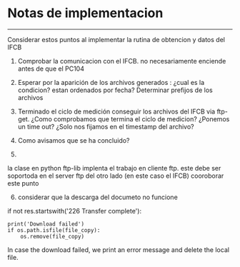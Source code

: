# Notas de implementacion
---
Considerar estos puntos al implementar la rutina de obtencion y datos del IFCB



1) Comprobar la comunicacion con el IFCB. no necesariamente enciende antes de que el PC104

2)  Esperar por la aparición de los archivos generados : ¿cual es la condicion?
estan ordenados por fecha? Determinar prefijos de los archivos

3) Terminado el ciclo de medición conseguir los archivos del IFCB via ftp-get. ¿Como comprobamos que termina el ciclo de medicion? ¿Ponemos un time out? ¿Solo nos fijamos en el timestamp del archivo?

4) Como avisamos que se ha concluido?

5)
la clase en python ftp-lib implenta el trabajo en cliente ftp. este debe ser soportoda en el server ftp del otro lado  (en este caso el IFCB) cooroborar este punto


6) considerar que la descarga del documeto no funcione

if not res.startswith('226 Transfer complete'):
    
    print('Download failed')
    if os.path.isfile(file_copy):
        os.remove(file_copy)  

In case the download failed, we print an error message and delete the local file. 